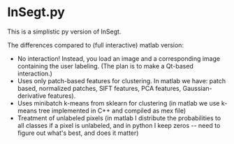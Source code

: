 # InSegt.py

This is a simplistic py version of InSegt.

The differences compared to (full interactive) matlab version:

* No interaction! Instead, you load an image and a corresponding image containing the user labeling. (The plan is to make a Qt-based interaction.)
* Uses only patch-based features for clustering. In matlab we have: patch based, normalized patches, SIFT features, PCA features, Gaussian-derivative features).
* Uses minibatch k-means from sklearn for clustering (in matlab we use k-means tree implemented in C++ and compiled as mex file)
* Treatment of unlabeled pixels (in matlab I distribute the probabilities to all classes if a pixel is unlabeled, and in python I keep zeros -- need to figure out what's best, and does it matter) 
